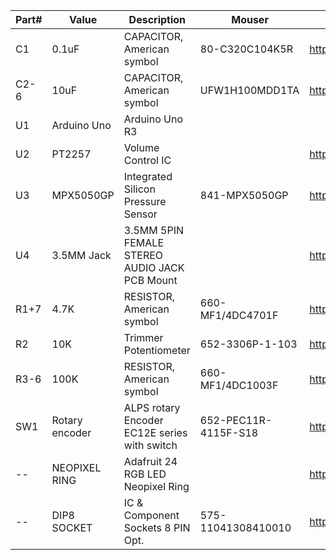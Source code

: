 | Part# | Value          | Description                                  | Mouser               | Amazon                                  |
| ----- | -------------- | -------------------------------------------- | -------------------- | ----------------------------------------|
| C1    | 0.1uF          | CAPACITOR, American symbol                   | 80-C320C104K5R       | https://www.amazon.com/dp/B007SVHFXO    |
| C2-6  | 10uF           | CAPACITOR, American symbol                   | UFW1H100MDD1TA       | https://www.amazon.com/dp/B007SVHFXO    |
| U1    | Arduino Uno    | Arduino Uno R3                               |                      |                                         |
| U2    | PT2257         | Volume Control IC                            |                      | https://www.amazon.com/dp/B082FMSNQG    |
| U3    | MPX5050GP      | Integrated Silicon Pressure Sensor           | 841-MPX5050GP        | https://www.amazon.com/dp/B005T5KNDK    |
| U4    | 3.5MM Jack     | 3.5MM 5PIN FEMALE STEREO AUDIO JACK PCB Mount|                      | https://www.amazon.com/dp/B07MVW8PQN    |
| R1+7  | 4.7K           | RESISTOR, American symbol                    | 660-MF1/4DC4701F     | https://www.amazon.com/dp/B003UC4FSS    |
| R2    | 10K            | Trimmer Potentiometer                        | 652-3306P-1-103      | https://www.amazon.com/dp/B00SWK15KE    |
| R3-6  | 100K           | RESISTOR, American symbol                    | 660-MF1/4DC1003F     | https://www.amazon.com/dp/B003UC4FSS    |
| SW1   | Rotary encoder | ALPS rotary Encoder EC12E series with switch | 652-PEC11R-4115F-S18 | https://www.amazon.com/dp/B0197X1UZY    |
| --    | NEOPIXEL RING  | Adafruit 24 RGB LED Neopixel Ring            |                      | https://www.amazon.com/dp/B00K9M3WXG    |
| --    | DIP8 SOCKET    | IC & Component Sockets 8 PIN Opt.            | 575-11041308410010   | https://www.amazon.com/dp/B07H3V9DSF    |
